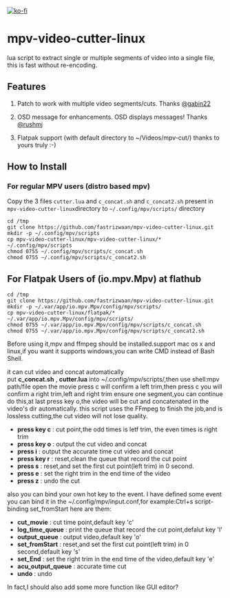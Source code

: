 [![ko-fi](https://ko-fi.com/img/githubbutton_sm.svg)](https://ko-fi.com/fastrizwaan)

# mpv-video-cutter-linux

lua script to extract single or multiple segments of video into a single file, this is fast without re-encoding.

## Features

1. Patch to work with multiple video segments/cuts. Thanks  [@gabin22](https://github.com/gabin22)

2. OSD message for enhancements.  OSD displays messages! Thanks [@rushmj](https://github.com/rushmj) 

3. Flatpak support (with default directory to ~/Videos/mpv-cut/)  thanks to yours truly :-)

## How to Install

### For regular MPV users (distro based mpv)

Copy the 3 files `cutter.lua` and `c_concat.sh` and `c_concat2.sh` present in `mpv-video-cutter-linux`directory to `~/.config/mpv/scripts/` directory 

```
cd /tmp
git clone https://github.com/fastrizwaan/mpv-video-cutter-linux.git
mkdir -p ~/.config/mpv/scripts
cp mpv-video-cutter-linux/mpv-video-cutter-linux/* ~/.config/mpv/scripts
chmod 0755 ~/.config/mpv/scripts/c_concat.sh
chmod 0755 ~/.config/mpv/scripts/c_concat2.sh
```

## For Flatpak Users of (io.mpv.Mpv) at flathub

```
cd /tmp
git clone https://github.com/fastrizwaan/mpv-video-cutter-linux.git
mkdir -p ~/.var/app/io.mpv.Mpv/config/mpv/scripts/
cp mpv-video-cutter-linux/flatpak/* ~/.var/app/io.mpv.Mpv/config/mpv/scripts/
chmod 0755 ~/.var/app/io.mpv.Mpv/config/mpv/scripts/c_concat.sh
chmod 0755 ~/.var/app/io.mpv.Mpv/config/mpv/scripts/c_concat2.sh
```

Before using it,mpv and ffmpeg should be installed.support mac os x and linux,if you want it supports windows,you can write CMD instead of Bash Shell.  

   it can cut video and concat automatically  
put **c_concat.sh** , **cutter.lua** into ~/.config/mpv/scripts/,then use shell:mpv path/file open the movie
press c will confirm a left trim,then press c you will confirm a right trim,left and right trim ensure one segment,you can continue do this,at last press key o,the video will be cut and concatenated in the video's dir automatically.
this script uses the FFmpeg to finish the job,and is lossless cutting,the cut video will not lose quality. 

* **press key c** : cut point,the odd times is letf trim, the even times is right trim
* **press key o** : output the cut video and concat
* **press i** : output the accurate time cut video and concat
* **press key r** : reset,clean the queue that record the cut point
* **press s** : reset,and set the first cut point(left trim) in 0 second.
* **press e** : set the right trim in the end time of the video
* **press z** : undo the cut

also you can bind your own hot key to the event.
I have defined some event you can bind it in the ~/.config/mpv/input.conf,for example:Ctrl+s script-binding set_fromStart
here are them:

* **cut_movie** : cut time point,default key 'c'
* **log_time_queue** : print the queue that record the cut point,defalut key 'l'
* **output_queue** : output video,default key 'o'
* **set_fromStart** : reset,and set the first cut point(left trim) in 0 second,default key 's' 
* **set_End** : set the right trim in the end time of the video,default key 'e'
* **acu_output_queue** : accurate time cut 
* **undo** : undo

In fact,I should also add some more function like GUI editor?
